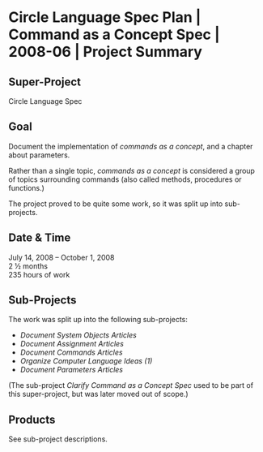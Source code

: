 ﻿Circle Language Spec Plan | Command as a Concept Spec | 2008-06 | Project Summary
=================================================================================


Super-Project
-------------

Circle Language Spec


Goal
----

Document the implementation of *commands as a concept*, and a chapter about parameters.

Rather than a single topic, *commands as a concept* is considered a group of topics surrounding commands (also called methods, procedures or functions.)

The project proved to be quite some work, so it was split up into sub-projects.


Date & Time
-----------

July 14, 2008 – October 1, 2008  
2 ½ months  
235 hours of work


Sub-Projects
------------

The work was split up into the following sub-projects:

- *Document System Objects Articles*
- *Document Assignment Articles*
- *Document Commands Articles*
- *Organize Computer Language Ideas (1)*
- *Document Parameters Articles*

(The sub-project *Clarify Command as a Concept Spec* used to be part of this super-project, but was later moved out of scope.)


Products
--------

See sub-project descriptions.
